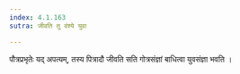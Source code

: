 ```yaml
---
index: 4.1.163
sutra: जीवति तु वंश्ये युवा

---
```

पौत्रप्रभृतेः यद् अपत्यम्, तस्य पित्रादौ जीवति सति गोत्रसंज्ञां बाधित्वा युवसंज्ञा भवति ।